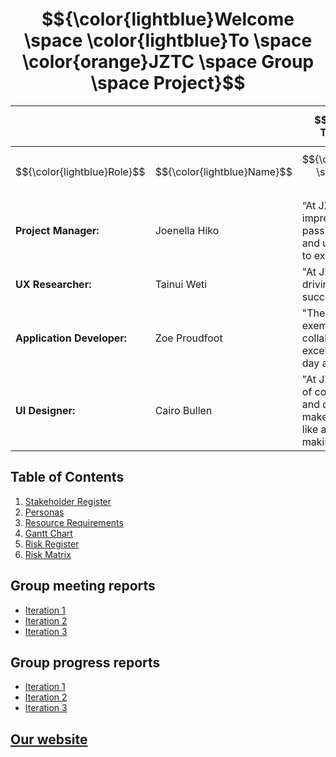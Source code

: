 # $${\color{lightblue}Welcome \space \color{lightblue}To \space \color{orange}JZTC \space Group \space Project}$$

||| $${\color{lightblue}EIT: Tairawhiti - JZTC}$$ |
|--------------|--------------------|--------------|
| $${\color{lightblue}Role}$$ |  $${\color{lightblue}Name}$$|  $${\color{lightblue}Employee \space \color{lightblue} testimonials}$$| 
| **Project Manager:** | Joenella Hiko | “At JZTC, I'm continually impressed by the team's passion, professionalism, and unwavering commitment to excellence."|
| **UX Researcher:**  | Tainui Weti   |"At JZTC, teamwork thrives, driving innovation and success with every project."|
| **Application Developer:**  | Zoe Proudfoot |"The team at JZTC exemplifies professionalism, collaboration, and excellence, making every day a rewarding journey."|
| **UI Designer:**  | Cairo Bullen  |"At JZTC, our team's blend of coffee-fueled creativity and quirky camaraderie makes every workday feel like a sitcom episode in the making!"|

## Table of Contents
1. [Stakeholder Register](https://github.com/zoeannp/jztc_group_project/blob/main/jztc_group_project-new/Iteration%201/JZTC%20Design%20-%20Stakeholder%20Register.md)
2. [Personas](https://github.com/zoeannp/jztc_group_project/blob/main/jztc_group_project-new/Iteration%201/Personas)
5. [Resource Requirements](https://github.com/zoeannp/jztc_group_project/blob/main/jztc_group_project-new/Resources)
6. [Gantt Chart](https://github.com/zoeannp/jztc_group_project/blob/main/jztc_group_project-new/Iteration%202/gantt_chart.png)
7. [Risk Register](https://github.com/zoeannp/jztc_group_project/blob/main/jztc_group_project-new/Iteration%203/risk_register.md)
8. [Risk Matrix](https://github.com/zoeannp/jztc_group_project/blob/main/jztc_group_project-new/Iteration%203/risk_matrix.pdf)

## Group meeting reports

- [Iteration 1](https://github.com/zoeannp/jztc_group_project/blob/main/jztc_group_project-new/Iteration%201/Group%20Meeting%20Report.md)
- [Iteration 2](https://github.com/zoeannp/jztc_group_project/blob/main/jztc_group_project-new/Iteration%202/Group%20Meeting%20Report.md)
- [Iteration 3](https://github.com/zoeannp/jztc_group_project/blob/main/jztc_group_project-new/Iteration%203/Group%20Meeting%20Report.md)

## Group progress reports

* [Iteration 1](https://github.com/zoeannp/jztc_group_project/blob/main/jztc_group_project-new/Iteration%201/README.md)
* [Iteration 2](https://github.com/zoeannp/jztc_group_project/blob/main/jztc_group_project-new/Iteration%202/README.md)
* [Iteration 3](https://github.com/zoeannp/jztc_group_project/blob/main/jztc_group_project-new/Iteration%203/README.md)

  
## [Our website](https://zoeannp.github.io/jztc_group_project/jztc_group_project-new/WebsiteApplication/Agile-main/index.html)


